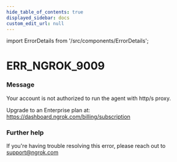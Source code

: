 ```yaml
---
hide_table_of_contents: true
displayed_sidebar: docs
custom_edit_url: null
---
```


import ErrorDetails from '/src/components/ErrorDetails';

# ERR_NGROK_9009

### Message
Your account is not authorized to run the agent with http/s proxy.

Upgrade to an Enterprise plan at: https://dashboard.ngrok.com/billing/subscription

### Further help
If you're having trouble resolving this error, please reach out to [support@ngrok.com](mailto:support@ngrok.com?subject=Help%20with%20ERR_NGROK_9009)

<ErrorDetails error='err_ngrok_9009' />

